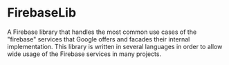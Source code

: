 # FirebaseLib
A Firebase library that handles the most common use cases of the "firebase" services that Google offers and facades their internal implementation. This library is written in several languages in order to allow wide usage of the Firebase services in many projects.
